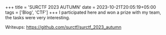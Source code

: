 +++
title = 'SURCTF 2023 AUTUMN'
date = 2023-10-21T20:05:19+05:00
tags = ['Blog', 'CTF']
+++
I participated here and won a prize with my team, the tasks were very interesting.

Writeups: https://github.com/surctf/surctf_2023_autumn
